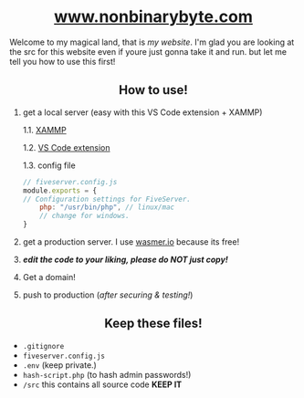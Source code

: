 <h1 align="center"> <a href="www.nonbinarybyte.com">www.nonbinarybyte.com</a> </h1>

Welcome to my magical land, that is *my website*. I'm glad you are looking at the src for this website even if youre just gonna take it and run. but let me tell you how to use this first!

<h2 align="center">How to use!</h2>

1. get a local server (easy with this VS Code extension + XAMMP)
    
    1.1. [XAMMP](https://www.apachefriends.org/download.html)

    1.2. [VS Code extension](https://marketplace.visualstudio.com/items?itemName=yandeu.five-server)

    1.3. config file
    ```javascript
    // fiveserver.config.js
    module.exports = {
    // Configuration settings for FiveServer.
        php: "/usr/bin/php", // linux/mac 
        // change for windows.
    }
    ```

2. get a production server. I use [wasmer.io](https://wasmer.io/) because its free!
3. ***edit the code to your liking, please do NOT just copy!***
4. Get a domain!
5. push to production (*after securing & testing!*)

<h2 align="center">Keep these files!</h2>

- `.gitignore`
- `fiveserver.config.js`
- `.env` (keep private.)
- `hash-script.php` (to hash admin passwords!)
- `/src` this contains all source code **KEEP IT**
